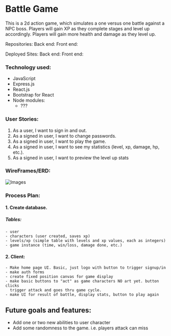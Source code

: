 # Battle Game

This is a 2d action game, which simulates a one versus one battle against a NPC boss.
Players will gain XP as they complete stages and level up accordingly. Players will
gain more health and damage as they level up.

Repositories:
Back end:
Front end:

Deployed Sites:
Back end:
Front end:

### Technology used:
  - JavaScript
  - Express.js
  - React.js
  - Bootstrap for React
  - Node modules:
    - ???

### User Stories:
1. As a user, I want to sign in and out.
2. As a signed in user, I want to change passwords.
3. As a signed in user, I want to play the game.
4. As a signed in user, I want to see my statistics (level, xp, damage, hp, etc.).
5. As a signed in user, I want to preview the level up stats

### WireFrames/ERD:
![Images]("//imgur.com/vCzeKl5")

### Process Plan:

#### 1. Create database.
  ##### Tables:
    - user
    - characters (user created, saves xp)
    - levels/xp (simple table with levels and xp values, each as integers)
    - game instance (time, win/loss, damage done, etc.)

#### 2. Client:
    - Make home page UI. Basic, just logo with button to trigger signup/in
    - make auth forms
    - create fixed position canvas for game display
    - make basic buttons to "act" as game characters NO art yet. button clicks
      trigger attack and goes thru game cycle.
    - make UI for result of battle, display stats, button to play again


## Future goals and features:
  - Add one or two new abilities to user character
  - Add some randomness to the game. i.e. players attack can miss

